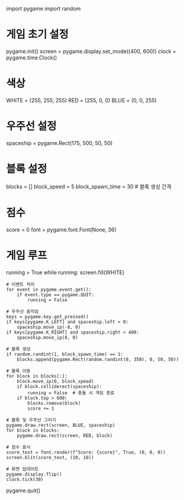 import pygame
import random

# 게임 초기 설정
pygame.init()
screen = pygame.display.set_mode((400, 600))
clock = pygame.time.Clock()

# 색상
WHITE = (255, 255, 255)
RED = (255, 0, 0)
BLUE = (0, 0, 255)

# 우주선 설정
spaceship = pygame.Rect(175, 500, 50, 50)

# 블록 설정
blocks = []
block_speed = 5
block_spawn_time = 30  # 블록 생성 간격

# 점수
score = 0
font = pygame.font.Font(None, 36)

# 게임 루프
running = True
while running:
    screen.fill(WHITE)

    # 이벤트 처리
    for event in pygame.event.get():
        if event.type == pygame.QUIT:
            running = False

    # 우주선 움직임
    keys = pygame.key.get_pressed()
    if keys[pygame.K_LEFT] and spaceship.left > 0:
        spaceship.move_ip(-8, 0)
    if keys[pygame.K_RIGHT] and spaceship.right < 400:
        spaceship.move_ip(8, 0)

    # 블록 생성
    if random.randint(1, block_spawn_time) == 1:
        blocks.append(pygame.Rect(random.randint(0, 350), 0, 50, 50))

    # 블록 이동
    for block in blocks[:]:
        block.move_ip(0, block_speed)
        if block.colliderect(spaceship):
            running = False  # 충돌 시 게임 종료
        if block.top > 600:
            blocks.remove(block)
            score += 1

    # 블록 및 우주선 그리기
    pygame.draw.rect(screen, BLUE, spaceship)
    for block in blocks:
        pygame.draw.rect(screen, RED, block)

    # 점수 표시
    score_text = font.render(f"Score: {score}", True, (0, 0, 0))
    screen.blit(score_text, (10, 10))

    # 화면 업데이트
    pygame.display.flip()
    clock.tick(30)

pygame.quit()
